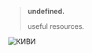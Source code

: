> **undefined.**
>
> useful resources.
>
![КИВИ](https://static.qiwi.com/img/qiwi_com/footer/security/pci.svg) 
